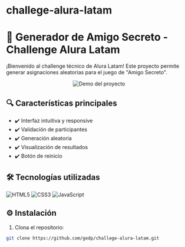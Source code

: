 # challege-alura-latam

# 🎅 Generador de Amigo Secreto - Challenge Alura Latam

¡Bienvenido al challenge técnico de Alura Latam! Este proyecto permite generar asignaciones aleatorias para el juego de "Amigo Secreto".

<div align="center">
  <img src="assets/demo.gif" alt="Demo del proyecto">
</div>

## 🔍 Características principales
- ✔️ Interfaz intuitiva y responsive
- ✔️ Validación de participantes
- ✔️ Generación aleatoria
- ✔️ Visualización de resultados
- ✔️ Botón de reinicio

## 🛠️ Tecnologías utilizadas
![HTML5](https://img.shields.io/badge/HTML5-E34F26?style=for-the-badge&logo=html5&logoColor=white)
![CSS3](https://img.shields.io/badge/CSS3-1572B6?style=for-the-badge&logo=css3&logoColor=white)
![JavaScript](https://img.shields.io/badge/JavaScript-F7DF1E?style=for-the-badge&logo=javascript&logoColor=black)

## ⚙️ Instalación
1. Clona el repositorio:
```bash
git clone https://github.com/gedp/challege-alura-latam.git
